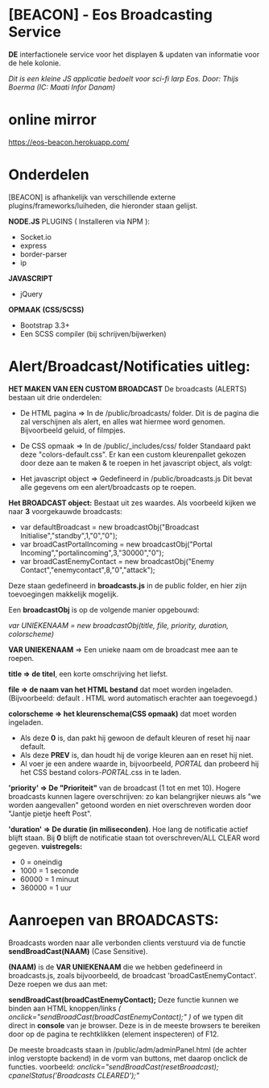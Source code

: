 # [BEACON] - Eos Broadcasting Service

**DE** interfactionele service voor het displayen & updaten van informatie voor de hele kolonie.

*Dit is een kleine JS applicatie bedoelt voor sci-fi larp Eos.
Door: Thijs Boerma (IC: Maati Infor Danam)*


# online mirror
https://eos-beacon.herokuapp.com/


# Onderdelen
[BEACON] is afhankelijk van verschillende externe plugins/frameworks/luiheden, die hieronder staan gelijst.

**NODE.JS**
PLUGINS ( Installeren via NPM ):
  - Socket.io
  - express
  - border-parser
  - ip

**JAVASCRIPT**
  - jQuery

**OPMAAK (CSS/SCSS)**
  - Bootstrap 3.3+
  - Een SCSS compiler (bij schrijven/bijwerken)



# Alert/Broadcast/Notificaties uitleg:

**HET MAKEN VAN EEN CUSTOM BROADCAST**
De broadcasts (ALERTS) bestaan uit drie onderdelen:

- De HTML pagina => In de /public/broadcasts/ folder.
  Dit is de pagina die zal verschijnen als alert, en alles wat hiermee word genomen. Bijvoorbeeld geluid, of filmpjes.

- De CSS opmaak => In de /public/\_includes/css/ folder
  Standaard pakt deze "colors-default.css". Er kan een custom kleurenpallet gekozen door deze aan te maken & te roepen in het javascript object, als volgt:

- Het javascript object => Gedefineerd in /public/broadcasts.js
  Dit bevat alle gegevens om een alert/broadcasts op te roepen.

**Het BROADCAST object:**
Bestaat uit zes waardes. Als voorbeeld kijken we naar **3** voorgekauwde broadcasts:

- var defaultBroadcast  = new broadcastObj("Broadcast Initialise","standby",1,"0","0");
- var broadCastPortalIncoming = new broadcastObj("Portal Incoming","portalincoming",3,"30000","0");
- var broadCastEnemyContact = new broadcastObj("Enemy Contact","enemycontact",8,"0","attack");

Deze staan gedefineerd in **broadcasts.js** in de public folder, en hier zijn toevoegingen makkelijk mogelijk.

Een **broadcastObj** is op de volgende manier opgebouwd:

*var UNIEKENAAM = new broadcastObj(title, file, priority, duration, colorscheme)*

**VAR UNIEKENAAM** => Een unieke naam om de broadcast mee aan te roepen.

**title => de titel**, een korte omschrijving het liefst.

**file  => de naam van het HTML bestand** dat moet worden ingeladen. (Bijvoorbeeld: default . HTML word automatisch erachter aan toegevoegd.)

**colorscheme => het kleurenschema(CSS opmaak)** dat moet worden ingeladen.
  - Als deze **0** is, dan pakt hij gewoon de default kleuren of reset hij naar default.
  - Als deze **PREV** is, dan houdt hij de vorige kleuren aan en reset hij niet.
  - Al voer je een andere waarde in, bijvoorbeeld, *PORTAL* dan probeerd hij het CSS bestand colors-*PORTAL*.css in te laden.

  **'priority' => De "Prioriteit"** van de broadcast (1 tot en met 10). Hogere broadcasts kunnen lagere overschrijven:
  zo kan belangrijker nieuws als "we worden aangevallen" getoond worden en niet overschreven worden door "Jantje pietje heeft Post".

  **'duration' => De duratie (in miliseconden)**. Hoe lang de notificatie actief blijft staan.
  Bij **0** blijft de notificatie staan tot overschreven/ALL CLEAR word gegeven.
  **vuistregels:**
  - 0 = oneindig
  - 1000 = 1 seconde
  - 60000 = 1 minuut
  - 360000 = 1 uur


# Aanroepen van BROADCASTS:

Broadcasts worden naar alle verbonden clients verstuurd via de functie **sendBroadCast(NAAM)** (Case Sensitive).

**(NAAM)** is de **VAR UNIEKENAAM** die we hebben gedefineerd in broadcasts.js, zoals bijvoorbeeld, de broadcast 'broadCastEnemyContact'.
Deze roepen we dus aan met:

**sendBroadCast(broadCastEnemyContact);**
Deze functie kunnen we binden aan HTML knoppen/links _( onclick="sendBroadCast(broadCastEnemyContact);" )_ of we typen dit direct in **console** van je browser. Deze is in de meeste browsers te bereiken door op de pagina te rechtklikken (element inspecteren) of F12.

De meeste broadcasts staan in /public/adm/adminPanel.html (de achter inlog verstopte backend) in de vorm van buttons, met daarop onclick de functies.
voorbeeld: *onclick="sendBroadCast(resetBroadcast); cpanelStatus('Broadcasts CLEARED');"*
